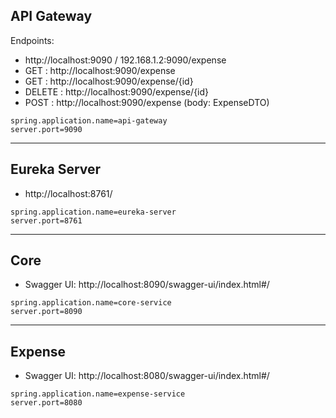 ## API Gateway
Endpoints:
- http://localhost:9090 / 192.168.1.2:9090/expense
- GET : http://localhost:9090/expense
- GET : http://localhost:9090/expense/{id}
- DELETE : http://localhost:9090/expense/{id}
- POST : http://localhost:9090/expense (body: ExpenseDTO)
```properties
spring.application.name=api-gateway
server.port=9090
```
---
## Eureka Server
- http://localhost:8761/
```properties
spring.application.name=eureka-server
server.port=8761
```
---
## Core
- Swagger UI: http://localhost:8090/swagger-ui/index.html#/
```properties
spring.application.name=core-service
server.port=8090
```
---
## Expense
- Swagger UI: http://localhost:8080/swagger-ui/index.html#/
```properties
spring.application.name=expense-service
server.port=8080
```